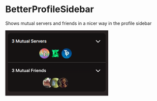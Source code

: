 # BetterProfileSidebar

Shows mutual servers and friends in a nicer way in the profile sidebar

![Screenshot](./screenshot.png)
